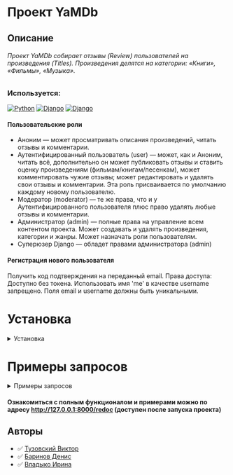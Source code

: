 # Проект YaMDb
## Описание
###### Проект YaMDb собирает отзывы (Review) пользователей на произведения (Titles). Произведения делятся на категории: «Книги», «Фильмы», «Музыка».


### Используется:

[![Python](https://img.shields.io/badge/-Python_3.7.9-464646??style=flat-square&logo=Python)](https://www.python.org/downloads/)
[![Django](https://img.shields.io/badge/-Django-464646??style=flat-square&logo=Django)](https://www.djangoproject.com/)
[![Django](https://img.shields.io/badge/-Django_rest_framework_3.12.4-464646??style=flat-square&logo=Django)](https://www.django-rest-framework.org)

#### Пользовательские роли
- Аноним — может просматривать описания произведений, читать отзывы и комментарии.
- Аутентифицированный пользователь (user) — может, как и Аноним, читать всё, дополнительно он может публиковать отзывы и ставить оценку произведениям (фильмам/книгам/песенкам), может комментировать чужие отзывы; может редактировать и удалять свои отзывы и комментарии. Эта роль присваивается по умолчанию каждому новому пользователю.
- Модератор (moderator) — те же права, что и у Аутентифицированного пользователя плюс право удалять любые отзывы и комментарии.
- Администратор (admin) — полные права на управление всем контентом проекта. Может создавать и удалять произведения, категории и жанры. Может назначать роли пользователям.
- Суперюзер Django — обладет правами администратора (admin)

#### Регистрация нового пользователя
Получить код подтверждения на переданный email.
Права доступа: Доступно без токена.
Использовать имя 'me' в качестве username запрещено.
Поля email и username должны быть уникальными.

# Установка
<details><summary>Установка</summary>
 
_На Mac или Linux используем Bash_
_Для Windows PowerShell_

#### Клонируем репозиторий на локальную машину:
```
https://github.com/PythonGun/api_yamdb
git clone git@github.com:PythonGun/api_yamdb.git
```

#### Создаем и активируем виртуальное окружение:
Для Mac или Linux
```
python3 -m venv venv
source venv/bin/activate
```

Для Windows
```
python -m venv venv
source venv/Scripts/activate
```

#### Устанавливаем зависимости:
```
pip install -r requirements.txt
```

#### Запускаем миграции:
```
python manage.py migrate
```

#### Запускаем проект:
```
python manage.py runserver
```
</details>

# Примеры запросов
<details><summary>Примеры запросов</summary>
 
## Права доступа: Доступно без токена.
```
GET /api/v1/categories/ - Получение списка всех категорий
GET /api/v1/genres/ - Получение списка всех жанров
GET /api/v1/titles/ - Получение списка всех произведений
GET /api/v1/titles/{title_id}/reviews/ - Получение списка всех отзывов
GET /api/v1/titles/{title_id}/reviews/{review_id}/comments/ - Получение списка всех комментариев к отзыву
```

## Права доступа: Администратор
__GET /api/v1/users/__ - Получение списка всех пользователей


## Получение JWT-токена:
__POST /api/v1/auth/token/__
   
```
{
  "username": "string",
  "confirmation_code": "string"
}
```

## Примеры работы с API для авторизованных пользователей
Добавление категории:

Права доступа: Администратор.
__POST /api/v1/categories/__
```
{
  "name": "string",
  "slug": "string"
}
```
Удаление категории:
Права доступа: Администратор.
__DELETE /api/v1/categories/{slug}/__

Добавление жанра:
Права доступа: Администратор.
__POST /api/v1/genres/__
```
{
  "name": "string",
  "slug": "string"
}
```

Обновление публикации:
__PUT /api/v1/posts/{id}/__
```
{
"text": "string",
"image": "string",
"group": 0
}
```

Добавление произведения:
Права доступа: Администратор. 
__POST /api/v1/titles/__
```
{
  "name": "string",
  "year": 0,
  "description": "string",
  "genre": [
    "string"
  ],
  "category": "string"
}
```

Добавление произведения:
Права доступа: Доступно без токена
__GET /api/v1/titles/{titles_id}/__
```
{
  "id": 0,
  "name": "string",
  "year": 0,
  "rating": 0,
  "description": "string",
  "genre": [
    {
      "name": "string",
      "slug": "string"
    }
  ],
  "category": {
    "name": "string",
    "slug": "string"
  }
}
```

## Работа с пользователями:
Получение списка всех пользователей.
Права доступа: Администратор
__GET /api/v1/users/__ - Получение списка всех пользователей

Добавление пользователя:
Права доступа: Администратор
Поля email и username должны быть уникальными.
__POST /api/v1/users/__ - Добавление пользователя
```
{
"username": "string",
"email": "user@example.com",
"first_name": "string",
"last_name": "string",
"bio": "string",
"role": "user"
}
```

Получение пользователя по username:
Права доступа: Администратор
__GET /api/v1/users/{username}/__ - Получение пользователя по username

Изменение данных пользователя по username:
Права доступа: Администратор
__PATCH /api/v1/users/{username}/__ - Изменение данных пользователя по username
```
{
  "username": "string",
  "email": "user@example.com",
  "first_name": "string",
  "last_name": "string",
  "bio": "string",
  "role": "user"
}
```

Удаление пользователя по username:
Права доступа: Администратор
__DELETE /api/v1/users/{username}/__ - Удаление пользователя по username

Получение данных своей учетной записи:
Права доступа: Любой авторизованный пользователь
__GET /api/v1/users/me/__ - Получение данных своей учетной записи

Изменение данных своей учетной записи:
Права доступа: Любой авторизованный пользователь
__PATCH /api/v1/users/me/__ - Изменение данных своей учетной записи
</details>

#### Ознакомиться с полным функционалом и примерами можно по адресу http://127.0.0.1:8000/redoc (доступен после запуска проекта)

## Авторы
- :white_check_mark: [Тузовский Виктор](https://github.com/yumeko6)
- :white_check_mark: [Баринов Денис](https://github.com/PythonGun)
- :white_check_mark: [Владыко Ирина](https://github.com/VladykoIra)
